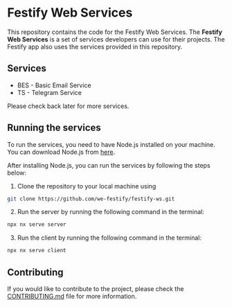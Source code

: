# Festify Web Services

This repository contains the code for the Festify Web Services. The **Festify Web Services** is a set of services developers can use for their projects. The Festify app also uses the services provided in this repository.

## Services

- BES - Basic Email Service
- TS - Telegram Service

Please check back later for more services.

## Running the services

To run the services, you need to have Node.js installed on your machine. You can download Node.js from [here](https://nodejs.org/).

After installing Node.js, you can run the services by following the steps below:

1. Clone the repository to your local machine using

```bash
git clone https://github.com/we-festify/festify-ws.git
```

2. Run the server by running the following command in the terminal:

```bash
npx nx serve server
```

3. Run the client by running the following command in the terminal:

```bash
npx nx serve client
```

## Contributing

If you would like to contribute to the project, please check the [CONTRIBUTING.md](CONTRIBUTING.md) file for more information.
